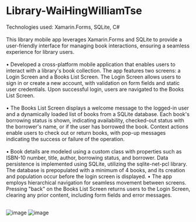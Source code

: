 # Library-WaiHingWilliamTse
Technologies used: Xamarin.Forms, SQLite, C#<br><br>
This library mobile app leverages Xamarin.Forms and SQLite to provide a user-friendly interface for managing book interactions, ensuring a seamless experience for library users.<br><br>
• Developed a cross-platform mobile application that enables users to interact with a library's book collection. The app features two screens: a Login Screen and a Books List Screen. The Login Screen allows users to sign in or create a new account, with validation on form fields and static user credentials. Upon successful login, users are navigated to the Books List Screen.<br><br>
• The Books List Screen displays a welcome message to the logged-in user and a dynamically loaded list of books from a SQLite database. Each book's borrowing status is shown, indicating availability, checked-out status with the borrower's name, or if the user has borrowed the book. Context actions enable users to check out or return books, with pop-up messages indicating the success or failure of the operation.<br><br>
• Book details are modeled using a custom class with properties such as ISBN-10 number, title, author, borrowing status, and borrower. Data persistence is implemented using SQLite, utilizing the sqlite-net-pcl library. The database is prepopulated with a minimum of 4 books, and its creation and population occur before the login screen is displayed.
• The app employs hierarchical navigation for seamless movement between screens. Pressing "back" on the Books List Screen returns users to the Login Screen, clearing any prior content, including form fields and error messages.<br><br>

![image](https://github.com/wtse1225/Library-Mobile-App/assets/105259859/9dc53f80-e467-463b-bcaa-a8f860695e28) 
![image](https://github.com/wtse1225/Library-Mobile-App/assets/105259859/ddae1fc5-60fc-426a-acab-5b1cd8b2db50)
